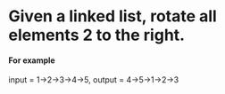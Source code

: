 # Given a linked list, rotate all elements 2 to the right.

#### For example
input = 1->2->3->4->5, output = 4->5->1->2->3
